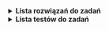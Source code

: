 
<details>
  <summary><strong> Lista rozwiązań do  zadań</strong> </summary>

<details>
  <summary><strong>Zestaw 1</strong> </summary>

  - [x] Zadanie 1
  - [ ] Zadanie 2
  - [ ] Zadanie 3
  - [ ] Zadanie 4
  - [ ] Zadanie 5
  - [ ] Zadanie 6
  - [ ] Zadanie 7
  - [ ] Zadanie 8
  - [ ] Zadanie 9
  - [ ] Zadanie 10
  - [ ] Zadanie 11
  - [ ] Zadanie 12
  - [ ] Zadanie 13
  - [ ] Zadanie 14
  - [ ] Zadanie 15
  - [ ] Zadanie 16
  - [ ] Zadanie 17
  - [ ] Zadanie 18
  - [ ] Zadanie 19
  - [ ] Zadanie 20
  - [ ] Zadanie 21
  - [ ] Zadanie 22
  - [ ] Zadanie 23
  - [ ] Zadanie 24
  - [ ] Zadanie 25
  - [ ] Zadanie 26
  - [ ] Zadanie 27
  - [ ] Zadanie 28
  - [ ] Zadanie 29
  - [ ] Zadanie 30
  - [ ] Zadanie 31
  - [ ] Zadanie 32
  - [ ] Zadanie 33
  - [ ] Zadanie 34
  - [ ] Zadanie 35
  - [ ] Zadanie 36
  - [ ] Zadanie 37
  - [ ] Zadanie 38
  - [ ] Zadanie 39
  - [ ] Zadanie 40
  - [ ] Zadanie 41
  - [ ] Zadanie 42
  - [ ] Zadanie 43
  - [ ] Zadanie 44
  - [ ] Zadanie 45
  - [ ] Zadanie 46
  - [ ] Zadanie 47
  - [ ] Zadanie 48
  - [ ] Zadanie 49
  - [ ] Zadanie 50
  - [ ] Zadanie 51
  - [ ] Zadanie 52
  - [ ] Zadanie 53
  - [ ] Zadanie 54
  - [ ] Zadanie 55
  - [ ] Zadanie 56
  - [ ] Zadanie 57
  - [ ] Zadanie 58
  - [ ] Zadanie 59

</details>

<details>
  <summary><strong>Zestaw 2</strong> </summary>


  - [ ] Zadanie 60
  - [ ] Zadanie 61
  - [ ] Zadanie 62
  - [ ] Zadanie 63
  - [ ] Zadanie 64
  - [ ] Zadanie 65
  - [ ] Zadanie 66
  - [ ] Zadanie 67
  - [ ] Zadanie 68
  - [ ] Zadanie 69
  - [ ] Zadanie 70
  - [ ] Zadanie 71
  - [ ] Zadanie 72
  - [ ] Zadanie 73
  - [ ] Zadanie 74
  - [ ] Zadanie 75
  - [ ] Zadanie 76
  - [ ] Zadanie 77
  - [ ] Zadanie 78
  - [ ] Zadanie 79
  - [ ] Zadanie 80
  - [ ] Zadanie 81
  - [ ] Zadanie 82
  - [ ] Zadanie 83
  - [ ] Zadanie 84
  - [ ] Zadanie 85
  - [ ] Zadanie 86
  - [ ] Zadanie 87
  - [ ] Zadanie 88
  - [ ] Zadanie 89
  - [ ] Zadanie 90
  - [ ] Zadanie 91

</details>

<details>
  <summary><strong>Zestaw 3</strong> </summary>

  - [ ] Zadanie 92
  - [ ] Zadanie 93
  - [ ] Zadanie 94
  - [ ] Zadanie 95
  - [ ] Zadanie 96
  - [ ] Zadanie 97
  - [ ] Zadanie 98
  - [ ] Zadanie 99
  - [ ] Zadanie 100
  - [ ] Zadanie 101
  - [ ] Zadanie 102
  - [ ] Zadanie 103
  - [ ] Zadanie 104
  - [ ] Zadanie 105
  - [ ] Zadanie 106
  - [ ] Zadanie 107
  - [ ] Zadanie 108
  - [ ] Zadanie 109
  - [ ] Zadanie 110
  - [ ] Zadanie 111
  - [ ] Zadanie 112
  - [ ] Zadanie 113
  - [ ] Zadanie 114
  - [ ] Zadanie 115
  - [ ] Zadanie 116
  - [ ] Zadanie 117
  - [ ] Zadanie 118
  - [ ] Zadanie 119

</details>

<details>
  <summary><strong>Zestaw 4</strong> </summary>


  - [ ] Zadanie 120
  - [ ] Zadanie 121
  - [ ] Zadanie 122
  - [ ] Zadanie 123
  - [ ] Zadanie 124
  - [ ] Zadanie 125
  - [ ] Zadanie 126
  - [ ] Zadanie 127
  - [ ] Zadanie 128
  - [ ] Zadanie 129
  - [ ] Zadanie 130
  - [ ] Zadanie 131

</details>

<details>
  <summary><strong>Zestaw 5</strong> </summary>

  - [ ] Zadanie 132
  - [ ] Zadanie 133
  - [ ] Zadanie 134
  - [ ] Zadanie 135
  - [ ] Zadanie 136
  - [ ] Zadanie 137
  - [ ] Zadanie 138
  - [ ] Zadanie 139
  - [ ] Zadanie 140
  - [ ] Zadanie 141
  - [ ] Zadanie 142
  - [ ] Zadanie 143
  - [ ] Zadanie 144
  - [ ] Zadanie 145
  - [ ] Zadanie 146
  - [ ] Zadanie 147
  - [ ] Zadanie 148
  - [ ] Zadanie 149
  - [ ] Zadanie 150
  - [ ] Zadanie 151
  - [ ] Zadanie 152
  - [ ] Zadanie 153
  - [ ] Zadanie 154
  - [ ] Zadanie 155
  - [ ] Zadanie 156
  - [ ] Zadanie 157
  - [ ] Zadanie 158
  - [ ] Zadanie 159
  - [ ] Zadanie 160
  - [ ] Zadanie 161
  - [ ] Zadanie 162
  - [ ] Zadanie 163
  - [ ] Zadanie 164
  - [ ] Zadanie 165
  - [ ] Zadanie 166
  - [ ] Zadanie 167
  - [ ] Zadanie 168
  - [ ] Zadanie 169
  - [ ] Zadanie 170
  - [ ] Zadanie 171
  - [ ] Zadanie 172

</details>

<details>
  <summary><strong>Zestaw 6</strong> </summary>


  - [ ] Zadanie 173
  - [ ] Zadanie 174
  - [ ] Zadanie 175
  - [ ] Zadanie 176
  - [ ] Zadanie 177
  - [ ] Zadanie 178
  - [ ] Zadanie 179
  - [ ] Zadanie 180
  - [ ] Zadanie 181
  - [ ] Zadanie 182
  - [ ] Zadanie 183
  - [ ] Zadanie 184
  - [ ] Zadanie 185
  - [ ] Zadanie 186
  - [ ] Zadanie 187
  - [ ] Zadanie 188
  - [ ] Zadanie 189
  - [ ] Zadanie 190
  - [ ] Zadanie 191
  - [ ] Zadanie 192
  - [ ] Zadanie 193
  - [ ] Zadanie 194
  - [ ] Zadanie 195
  - [ ] Zadanie 196
  - [ ] Zadanie 197
  - [ ] Zadanie 198
  - [ ] Zadanie 199
  - [ ] Zadanie 200
  - [ ] Zadanie 201
  - [ ] Zadanie 202
  - [ ] Zadanie 203
  - [ ] Zadanie 204
  - [ ] Zadanie 205
  - [ ] Zadanie 206
  - [ ] Zadanie 207
  - [ ] Zadanie 208
  - [ ] Zadanie 209
  - [ ] Zadanie 210
  - [ ] Zadanie 211
  - [ ] Zadanie 212
  - [ ] Zadanie 213

</details>

<details>
  <summary><strong>Zestaw 7</strong> </summary>

  - [ ] Zadanie 214
  - [ ] Zadanie 215
  - [ ] Zadanie 216
  - [ ] Zadanie 217
  - [ ] Zadanie 218
  - [ ] Zadanie 219
  - [ ] Zadanie 220
  - [ ] Zadanie 221
  - [ ] Zadanie 222

</details>

<details>
  <summary><strong>Zestaw 8</strong> </summary>

  - [ ] Zadanie 223
  - [ ] Zadanie 224
  - [ ] Zadanie 225
  - [ ] Zadanie 226
  - [ ] Zadanie 227
  - [ ] Zadanie 228

</details>

</details>

<details>
  <summary><strong>  Lista testów do zadań </strong> </summary>

<details>
  <summary><strong>Zestaw 1</strong> </summary>

  - [x] Zadanie 1
  - [ ] Zadanie 2
  - [ ] Zadanie 3
  - [ ] Zadanie 4
  - [ ] Zadanie 5
  - [ ] Zadanie 6
  - [ ] Zadanie 7
  - [ ] Zadanie 8
  - [ ] Zadanie 9
  - [ ] Zadanie 10
  - [ ] Zadanie 11
  - [ ] Zadanie 12
  - [ ] Zadanie 13
  - [ ] Zadanie 14
  - [ ] Zadanie 15
  - [ ] Zadanie 16
  - [ ] Zadanie 17
  - [ ] Zadanie 18
  - [ ] Zadanie 19
  - [ ] Zadanie 20
  - [ ] Zadanie 21
  - [ ] Zadanie 22
  - [ ] Zadanie 23
  - [ ] Zadanie 24
  - [ ] Zadanie 25
  - [ ] Zadanie 26
  - [ ] Zadanie 27
  - [ ] Zadanie 28
  - [ ] Zadanie 29
  - [ ] Zadanie 30
  - [ ] Zadanie 31
  - [ ] Zadanie 32
  - [ ] Zadanie 33
  - [ ] Zadanie 34
  - [ ] Zadanie 35
  - [ ] Zadanie 36
  - [ ] Zadanie 37
  - [ ] Zadanie 38
  - [ ] Zadanie 39
  - [ ] Zadanie 40
  - [ ] Zadanie 41
  - [ ] Zadanie 42
  - [ ] Zadanie 43
  - [ ] Zadanie 44
  - [ ] Zadanie 45
  - [ ] Zadanie 46
  - [ ] Zadanie 47
  - [ ] Zadanie 48
  - [ ] Zadanie 49
  - [ ] Zadanie 50
  - [ ] Zadanie 51
  - [ ] Zadanie 52
  - [ ] Zadanie 53
  - [ ] Zadanie 54
  - [ ] Zadanie 55
  - [ ] Zadanie 56
  - [ ] Zadanie 57
  - [ ] Zadanie 58
  - [ ] Zadanie 59

</details>

<details>
  <summary><strong>Zestaw 2</strong> </summary>


  - [ ] Zadanie 60
  - [ ] Zadanie 61
  - [ ] Zadanie 62
  - [ ] Zadanie 63
  - [ ] Zadanie 64
  - [ ] Zadanie 65
  - [ ] Zadanie 66
  - [ ] Zadanie 67
  - [ ] Zadanie 68
  - [ ] Zadanie 69
  - [ ] Zadanie 70
  - [ ] Zadanie 71
  - [ ] Zadanie 72
  - [ ] Zadanie 73
  - [ ] Zadanie 74
  - [ ] Zadanie 75
  - [ ] Zadanie 76
  - [ ] Zadanie 77
  - [ ] Zadanie 78
  - [ ] Zadanie 79
  - [ ] Zadanie 80
  - [ ] Zadanie 81
  - [ ] Zadanie 82
  - [ ] Zadanie 83
  - [ ] Zadanie 84
  - [ ] Zadanie 85
  - [ ] Zadanie 86
  - [ ] Zadanie 87
  - [ ] Zadanie 88
  - [ ] Zadanie 89
  - [ ] Zadanie 90
  - [ ] Zadanie 91
</details>

<details>
  <summary><strong>Zestaw 3</strong> </summary>

  - [ ] Zadanie 92
  - [ ] Zadanie 93
  - [ ] Zadanie 94
  - [ ] Zadanie 95
  - [ ] Zadanie 96
  - [ ] Zadanie 97
  - [ ] Zadanie 98
  - [ ] Zadanie 99
  - [ ] Zadanie 100
  - [ ] Zadanie 101
  - [ ] Zadanie 102
  - [ ] Zadanie 103
  - [ ] Zadanie 104
  - [ ] Zadanie 105
  - [ ] Zadanie 106
  - [ ] Zadanie 107
  - [ ] Zadanie 108
  - [ ] Zadanie 109
  - [ ] Zadanie 110
  - [ ] Zadanie 111
  - [ ] Zadanie 112
  - [ ] Zadanie 113
  - [ ] Zadanie 114
  - [ ] Zadanie 115
  - [ ] Zadanie 116
  - [ ] Zadanie 117
  - [ ] Zadanie 118
  - [ ] Zadanie 119
</details>

<details>
  <summary><strong>Zestaw 4</strong> </summary>


  - [ ] Zadanie 120
  - [ ] Zadanie 121
  - [ ] Zadanie 122
  - [ ] Zadanie 123
  - [ ] Zadanie 124
  - [ ] Zadanie 125
  - [ ] Zadanie 126
  - [ ] Zadanie 127
  - [ ] Zadanie 128
  - [ ] Zadanie 129
  - [ ] Zadanie 130
  - [ ] Zadanie 131
</details>

<details>
  <summary><strong>Zestaw 5</strong> </summary>

  - [ ] Zadanie 132
  - [ ] Zadanie 133
  - [ ] Zadanie 134
  - [ ] Zadanie 135
  - [ ] Zadanie 136
  - [ ] Zadanie 137
  - [ ] Zadanie 138
  - [ ] Zadanie 139
  - [ ] Zadanie 140
  - [ ] Zadanie 141
  - [ ] Zadanie 142
  - [ ] Zadanie 143
  - [ ] Zadanie 144
  - [ ] Zadanie 145
  - [ ] Zadanie 146
  - [ ] Zadanie 147
  - [ ] Zadanie 148
  - [ ] Zadanie 149
  - [ ] Zadanie 150
  - [ ] Zadanie 151
  - [ ] Zadanie 152
  - [ ] Zadanie 153
  - [ ] Zadanie 154
  - [ ] Zadanie 155
  - [ ] Zadanie 156
  - [ ] Zadanie 157
  - [ ] Zadanie 158
  - [ ] Zadanie 159
  - [ ] Zadanie 160
  - [ ] Zadanie 161
  - [ ] Zadanie 162
  - [ ] Zadanie 163
  - [ ] Zadanie 164
  - [ ] Zadanie 165
  - [ ] Zadanie 166
  - [ ] Zadanie 167
  - [ ] Zadanie 168
  - [ ] Zadanie 169
  - [ ] Zadanie 170
  - [ ] Zadanie 171
  - [ ] Zadanie 172
</details>

<details>
  <summary><strong>Zestaw 6</strong> </summary>


  - [ ] Zadanie 173
  - [ ] Zadanie 174
  - [ ] Zadanie 175
  - [ ] Zadanie 176
  - [ ] Zadanie 177
  - [ ] Zadanie 178
  - [ ] Zadanie 179
  - [ ] Zadanie 180
  - [ ] Zadanie 181
  - [ ] Zadanie 182
  - [ ] Zadanie 183
  - [ ] Zadanie 184
  - [ ] Zadanie 185
  - [ ] Zadanie 186
  - [ ] Zadanie 187
  - [ ] Zadanie 188
  - [ ] Zadanie 189
  - [ ] Zadanie 190
  - [ ] Zadanie 191
  - [ ] Zadanie 192
  - [ ] Zadanie 193
  - [ ] Zadanie 194
  - [ ] Zadanie 195
  - [ ] Zadanie 196
  - [ ] Zadanie 197
  - [ ] Zadanie 198
  - [ ] Zadanie 199
  - [ ] Zadanie 200
  - [ ] Zadanie 201
  - [ ] Zadanie 202
  - [ ] Zadanie 203
  - [ ] Zadanie 204
  - [ ] Zadanie 205
  - [ ] Zadanie 206
  - [ ] Zadanie 207
  - [ ] Zadanie 208
  - [ ] Zadanie 209
  - [ ] Zadanie 210
  - [ ] Zadanie 211
  - [ ] Zadanie 212
  - [ ] Zadanie 213
</details>

<details>
  <summary><strong>Zestaw 7</strong> </summary>

  - [ ] Zadanie 214
  - [ ] Zadanie 215
  - [ ] Zadanie 216
  - [ ] Zadanie 217
  - [ ] Zadanie 218
  - [ ] Zadanie 219
  - [ ] Zadanie 220
  - [ ] Zadanie 221
  - [ ] Zadanie 222
</details>

<details>
  <summary><strong>Zestaw 8</strong> </summary>

  - [ ] Zadanie 223
  - [ ] Zadanie 224
  - [ ] Zadanie 225
  - [ ] Zadanie 226
  - [ ] Zadanie 227
  - [ ] Zadanie 228
</details>
</details>
